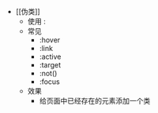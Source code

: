 - [[伪类]]
	- 使用 :
	- 常见
		- :hover
		- :link
		- :active
		- :target
		- :not()
		- :focus
	- 效果
		- 给页面中已经存在的元素添加一个类